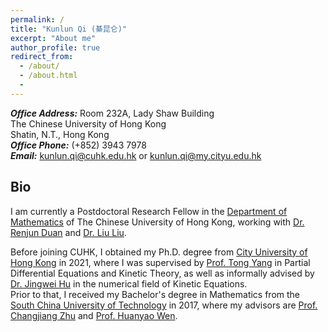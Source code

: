 ```yaml
---
permalink: /
title: "Kunlun Qi (綦昆仑)"
excerpt: "About me"
author_profile: true
redirect_from: 
  - /about/
  - /about.html
  - 
---
```

**_Office Address:_** Room 232A, Lady Shaw Building <br>
The Chinese University of Hong Kong <br>
Shatin, N.T., Hong Kong<br>
**_Office Phone:_** (+852) 3943 7978<br>
**_Email:_** <kunlun.qi@cuhk.edu.hk> or <kunlun.qi@my.cityu.edu.hk>

## Bio
I am currently a Postdoctoral Research Fellow in the [Department of Mathematics](https://www.math.cuhk.edu.hk/) of The Chinese University of Hong Kong, working with [Dr. Renjun Duan](https://www.math.cuhk.edu.hk/~rjduan/) and [Dr. Liu Liu](https://www.math.cuhk.edu.hk/~lliu/).

Before joining CUHK, I obtained my Ph.D. degree from [City University of Hong Kong](https://www.cityu.edu.hk/ma/) in 2021, where I was supervised by [Prof. Tong Yang](https://www.cityu.edu.hk/ma/people/profile/yangt.htm) in Partial Differential Equations and Kinetic Theory, 
as well as informally advised by [Dr. Jingwei Hu](https://www.math.purdue.edu/~hu342/Site/Home.html) in the numerical field of Kinetic Equations.<br>
Prior to that, I received my Bachelor's degree in Mathematics from the [South China University of Technology](https://www.scut.edu.cn/new/) in 2017, 
where my advisors are [Prof. Changjiang Zhu](http://www2.scut.edu.cn/math/2017/1227/c14582a242269/page.htm) and [Prof. Huanyao Wen](http://www2.scut.edu.cn/math/2017/1227/c14582a242252/page.htm).

